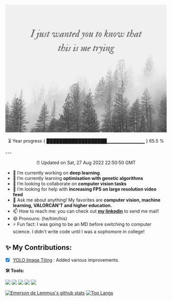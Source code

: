 <p align="center">
  <img width="511" height="400" src="https://github.com/emersondelemmus/emersondelemmus/blob/master/quotable_quote_stretch.png">
</p>

<p align="center">
⏳ Year progress { ███████████████████▁▁▁▁▁▁▁▁▁▁▁ } 65.5 %
</p>
---
<p align="center">
⏰ Updated on Sat, 27 Aug 2022 22:50:50 GMT
</p>



<!--<h1 align="center">Hi 👋, I'm Emerson</h1>-->

<!--
**emersondelemmus/emersondelemmus** is a ✨ _special_ ✨ repository because its README.md (this file) appears on your GitHub profile.

Here are some ideas to get you started:

- 🔭 I’m currently working on ...
- 🌱 I’m currently learning ...
- 👯 I’m looking to collaborate on ...
- 🤔 I’m looking for help with ...
- 💬 Ask me about ...
- 📫 How to reach me: ...
- 😄 Pronouns: ...
- ⚡ Fun fact: ...
-->

- 🔭 I’m currently working on **deep learning**
- 🌱 I’m currently learning **optimisation with genetic algorithms**
- 👯 I’m looking to collaborate on **computer vision tasks**
- 🤔 I’m looking for help with **increasing FPS on large resolution video feed**
- 💬 Ask me about anything! My favorites are **computer vision, machine learning, VALORCAN'T and higher education.** 
- 📫 How to reach me: you can check out [**my linkedin**](https://www.linkedin.com/in/edelemmus/) to send me mail! 
- 😄 Pronouns: (he/him/his)
- ⚡ Fun fact: I was going to be an MD before switching to computer science. I didn't write code until I was a sophomore in college! 

## ✨ My Contributions:
- [X] [YOLO Image Tiling](https://github.com/emersondelemmus/yolo-tiling) : Added various improvements.

**🛠️ Tools:**

<code><a href="" target="_blank"><img height="65" src="https://www.vectorlogo.zone/logos/pytorch/pytorch-ar21.svg"></a></code>
<code><a href="" target="_blank"><img height="70" src="https://www.vectorlogo.zone/logos/tensorflow/tensorflow-ar21.svg"></a></code>
<code><a href="" target="_blank"><img height="65" src="https://www.vectorlogo.zone/logos/numpy/numpy-ar21.svg"></a></code>
<code><a href="" target="_blank"><img height="55" src="https://github.com/valohai/ml-logos/blob/master/pandas.svg"></a></code>
<code><a href="" target="_blank"><img height="55" src="https://www.vectorlogo.zone/logos/linux/linux-icon.svg"></a></code>
<!--<code><a href="" target="_blank"><img height="55" src="https://www.vectorlogo.zone/logos/kaggle/kaggle-ar21.svg"></a></code>-->
<!--<code><a href="" target="_blank"><img height="70" src="https://www.vectorlogo.zone/logos/jetbrains/jetbrains-ar21.svg"></a></code>-->


[![Emerson de Lemmus's github stats](https://github-readme-stats.vercel.app/api/top-langs/?username=emersondelemmus&hide=html,css)](https://github.com/anuraghazra/github-readme-stats)
[![Top Langs](https://github-readme-stats.vercel.app/api?username=emersondelemmus&show_icons=true&count_private=true&line_height=40)](https://github.com/anuraghazra/github-readme-stats)
